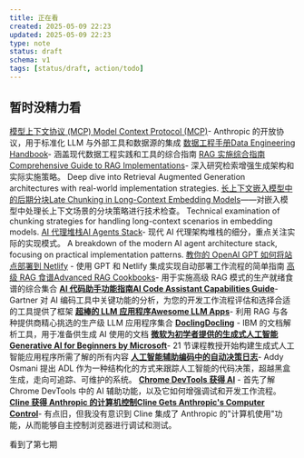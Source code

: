 ```yaml
---
title: 正在看
created: 2025-05-09 22:23
updated: 2025-05-09 22:23
type: note
status: draft
schema: v1
tags: [status/draft, action/todo]
---
```


## 暂时没精力看
[模型上下文协议 (MCP) Model Context Protocol (MCP)](https://www.anthropic.com/news/model-context-protocol)- Anthropic 的开放协议，用于标准化 LLM 与外部工具和数据源的集成
[数据工程手册Data Engineering Handbook](https://github.com/DataExpert-io/data-engineer-handbook)- 涵盖现代数据工程实践和工具的综合指南
[RAG 实施综合指南Comprehensive Guide to RAG Implementations](https://newsletter.armand.so/p/comprehensive-guide-rag-implementations)- 深入研究检索增强生成架构和实际实施策略。 Deep dive into Retrieval Augmented Generation architectures with real-world implementation strategies.
[长上下文嵌入模型中的后期分块Late Chunking in Long-Context Embedding Models](https://jina.ai/news/late-chunking-in-long-context-embedding-models/)——对嵌入模型中处理长上下文场景的分块策略进行技术检查。 Technical examination of chunking strategies for handling long-context scenarios in embedding models.
[AI 代理堆栈AI Agents Stack](https://www.letta.com/blog/ai-agents-stack)- 现代 AI 代理架构堆栈的细分，重点关注实际的实现模式。 A breakdown of the modern AI agent architecture stack, focusing on practical implementation patterns.
[教你的 OpenAI GPT 如何将站点部署到 Netlify](https://docs.netlify.com/integrations/gpt-action/) - 使用 GPT 和 Netlify 集成实现自动部署工作流程的简单指南
[高级 RAG 食谱Advanced RAG Cookbooks](https://github.com/athina-ai/rag-cookbooks)- 用于实施高级 RAG 模式的生产就绪食谱的综合集合
**[AI 代码助手功能指南AI Code Assistant Capabilities Guide](https://www.gartner.com/doc/reprints?__hstc=255016983.9732003523a47e7665b181820c69f2a9.1733130049629.1733130049629.1733651288968.2&__hssc=255016983.1.1733651288968&__hsfp=2586932413&id=1-2J2SQNFF&ct=241013&st=sb&submissionGuid=7579e3b4-3253-4a05-8939-cfeaea493dbd)**- Gartner 对 AI 编码工具中关键功能的分析，为您的开发工作流程评估和选择合适的工具提供了框架
**[超棒的 LLM 应用程序Awesome LLM Apps](https://github.com/Shubhamsaboo/awesome-llm-apps)**- 利用 RAG 与各种提供商精心挑选的生产级 LLM 应用程序集合
**[DoclingDocling](https://github.com/DS4SD/docling)** - IBM 的文档解析工具，用于准备供生成 AI 使用的文档
**[微软为初学者提供的生成式人工智能Generative AI for Beginners by Microsoft](https://microsoft.github.io/generative-ai-for-beginners/#/)**- 21 节课程教授开始构建生成式人工智能应用程序所需了解的所有内容
**[人工智能辅助编码中的自动决策日志](https://addyosmani.com/blog/automated-decision-logs/)**- Addy Osmani 提出 ADL 作为一种结构化的方式来跟踪人工智能的代码决策，超越黑盒生成，走向可追踪、可维护的系统。
**[Chrome DevTools 获得 AI](https://addyosmani.com/blog/ai-assistance/)** - 首先了解 Chrome DevTools 中的 AI 辅助功能，以及它如何增强调试和开发工作流程。
**[Cline 获得 Anthropic 的计算机控制Cline Gets Anthropic's Computer Control](https://x.com/sdrzn/status/1850880547825823989)**- 有点旧，但我没有意识到 Cline 集成了 Anthropic 的"计算机使用"功能，从而能够自主控制浏览器进行调试和测试。

看到了第七期

